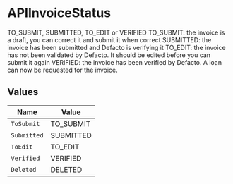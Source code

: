# APIInvoiceStatus

TO_SUBMIT, SUBMITTED, TO_EDIT or VERIFIED TO_SUBMIT: the invoice is a draft, you can correct it and submit it when correct SUBMITTED: the invoice has been submitted and Defacto is verifying it TO_EDIT: the invoice has not been validated by Defacto. It should be edited before you can submit it again VERIFIED: the invoice has been verified by Defacto. A loan can now be requested for the invoice.


## Values

| Name        | Value       |
| ----------- | ----------- |
| `ToSubmit`  | TO_SUBMIT   |
| `Submitted` | SUBMITTED   |
| `ToEdit`    | TO_EDIT     |
| `Verified`  | VERIFIED    |
| `Deleted`   | DELETED     |
